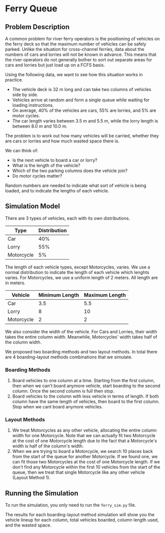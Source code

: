 # Ferry Queue

## Problem Description

A common problem for river ferry operators is the positioning of vehicles on the ferry deck so that the maximum number of vehicles can be safely parked. Unlike the situation for cross-channel ferries, data about the numbers of cars and lorries will not be known in advance. This means that the river operators do not generally bother to sort out separate areas for cars and lorries but just load up on a FCFS basis.

Using the following data, we want to see how this situation works in practice.

 - The vehicle deck is 32 m long and can take two columns of vehicles side by side.
 - Vehicles arrive at random and form a single queue while waiting for loading instructions.
 - On average, 40% of the vehicles are cars, 55% are lorries, and 5% are motor cycles.
 - The car length varies between 3.5 m and 5.5 m, while the lorry length is between 8.0 m and 10.0 m.

The problem is to work out how many vehicles will be carried, whether they are cars or lorries and how much wasted space there is.

We can think of:

 - Is the next vehicle to board a car or lorry?
 - What is the length of the vehicle?
 - Which of the two parking columns does the vehicle join?
 - Do motor cycles matter?

Random numbers are needed to indicate what sort of vehicle is being loaded, and to indicate the lengths of each vehicle.

## Simulation Model

There are 3 types of vehicles, each with its own distributions.

| Type       | Distribution |
|------------|--------------|
| Car        | 40%          |
| Lorry      | 55%          |
| Motorcycle | 5%           |

The length of each vehicle types, except Motorcycles, varies. We use a normal distribution to indicate the length of each vehicle which lenghts varies. For Motorcycles, we use a uniform length of 2 meters. All length are in meters.

| Vehicle    | Minimum Length | Maximum Length |
|------------|----------------|----------------|
| Car        | 3.5            | 5.5            |
| Lorry      | 8              | 10             |
| Motorcycle | 2              | 2              |

We also consider the width of the vehicle. For Cars and Lorries, their width takes the entire column width. Meanwhile, Motorcycles' width takes half of the column width.

We proposed two boarding methods and two layout methods. In total there are 4 boarding-layout methods combinations that we simulate.

### Boarding Methods

1. Board vehicles to one column at a time. Starting from the first column, then when we can't board anymore vehicle, start boarding to the second column. Once the second column is full then stop.
1. Board vehicles to the column with less vehicle in terms of length. If both column have the same length of vehicles, then board to the first column. Stop when we cant board anymore vehicles.

### Layout Methods

1. We treat Motorcycles as any other vehicle, allocating the entire column width for one Motorcycle. Note that we can actually fit two Motorcycle at the cost of one Motorcycle length due to the fact that a Motorcycle's width is half of the column's width.
1. When we are trying to board a Motorcycle, we search 10 places back from the start of the queue for another Motorcycle. If we found one, we can fit those two Motorcycles at the cost of one Motorcycle length. If we don't find any Motorcycle within the first 10 vehicles from the start of the queue, then we treat that single Motorcycle like any other vehicle (Layout Method 1).

## Running the Simulation

To run the simulation, you only need to run the `ferry_sim.py` file.

The results for each boarding-layout method simulation will show you the vehicle lineup for each column, total vehicles boarded, column length used, and the wasted space.
